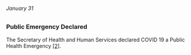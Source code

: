 ###### January 31 

### Public Emergency Declared

The Secretary of Health and Human Services declared COVID 19 a Public Health Emergency [[2]](https://www.usatoday.com/in-depth/news/nation/2020/04/21/coronavirus-updates-how-covid-19-unfolded-u-s-timeline/2990956001/).